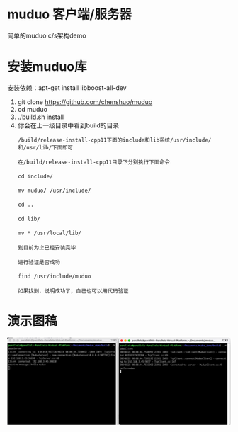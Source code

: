 # muduo 客户端/服务器
简单的muduo c/s架构demo

# 安装muduo库
安装依赖：apt-get install libboost-all-dev
1. git clone https://github.com/chenshuo/muduo
2. cd muduo
3. ./build.sh install
4. 你会在上一级目录中看到build的目录
    ```
    /build/release-install-cpp11下面的include和lib系统/usr/include/和/usr/lib/下面即可

    在/build/release-install-cpp11目录下分别执行下面命令

    cd include/

    mv muduo/ /usr/include/

    cd ..

    cd lib/

    mv * /usr/local/lib/

    到目前为止已经安装完毕

    进行验证是否成功

    find /usr/include/muduo 

    如果找到，说明成功了，自己也可以用代码验证
    ```


# 演示图稿
![演示图](show.png)

